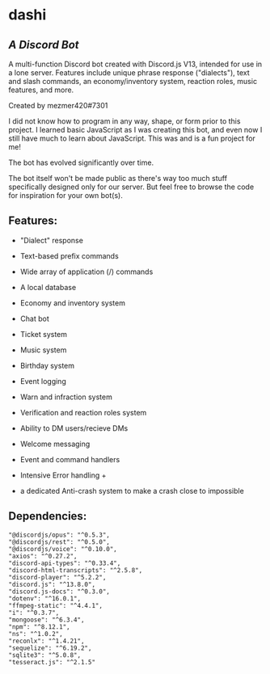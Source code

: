# dashi
## _A Discord Bot_

A multi-function Discord bot created with Discord.js V13, intended for use in a lone server. Features include unique phrase response ("dialects"), text and slash commands, an economy/inventory system, reaction roles, music features, and more.

Created by mezmer420#7301

I did not know how to program in any way, shape, or form prior to this project. I learned basic JavaScript as I was creating this bot, and even now I still have much to learn about JavaScript. This was and is a fun project for me!

The bot has evolved significantly over time.

The bot itself won't be made public as there's way too much stuff specifically designed only for our server. But feel free to browse the code for inspiration for your own bot(s).

## Features:

- "Dialect" response
- Text-based prefix commands
- Wide array of application (/) commands
- A local database
- Economy and inventory system
- Chat bot
- Ticket system
- Music system
- Birthday system
- Event logging
- Warn and infraction system
- Verification and reaction roles system
- Ability to DM users/recieve DMs
- Welcome messaging

- Event and command handlers
- Intensive Error handling +
- a dedicated Anti-crash system to make a crash close to impossible

## Dependencies:

    "@discordjs/opus": "^0.5.3",
    "@discordjs/rest": "^0.5.0",
    "@discordjs/voice": "^0.10.0",
    "axios": "^0.27.2",
    "discord-api-types": "^0.33.4",
    "discord-html-transcripts": "^2.5.8",
    "discord-player": "^5.2.2",
    "discord.js": "^13.8.0",
    "discord.js-docs": "^0.3.0",
    "dotenv": "^16.0.1",
    "ffmpeg-static": "^4.4.1",
    "i": "^0.3.7",
    "mongoose": "^6.3.4",
    "npm": "^8.12.1",
    "ns": "^1.0.2",
    "reconlx": "^1.4.21",
    "sequelize": "^6.19.2",
    "sqlite3": "^5.0.8",
    "tesseract.js": "^2.1.5"
